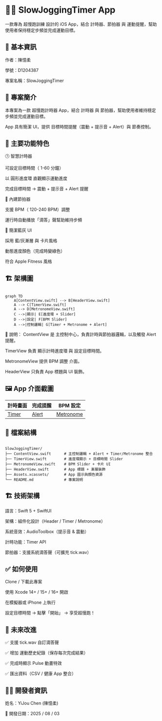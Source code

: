 # 🏃‍♂️ SlowJoggingTimer App
一款專為 超慢跑訓練 設計的 iOS App，結合 計時器、節拍器 與 運動提醒，幫助使用者保持穩定步頻並完成運動目標。

## 📌 基本資訊
作者：陳憶柔

學號：D1204387

專案名稱：SlowJoggingTimer

## 📱 專案簡介

本專案為一款 超慢跑計時器 App，結合 計時器 與 節拍器，幫助使用者維持穩定步頻並完成運動目標。

App 具有簡潔 UI，提供 目標時間提醒（震動 + 提示音 + Alert）與 節奏控制。

## 📱 主要功能特色

🕒 智慧計時器

可設定目標時間（ 1-60 分鐘）

以 圓形進度環 直觀顯示運動進度

完成目標時間 → 震動 + 提示音 + Alert 提醒

🎵 內建節拍器

支援 BPM（ 120-240 BPM）調整

運行時自動播放「滴答」聲幫助維持步頻

🎨 簡潔藍灰 UI

採用 藍/灰漸層 與 卡片風格

動態進度顏色（完成時變綠色）

符合 Apple Fitness 風格

## 🏗 架構圖

```mermaid

graph TD
    A[ContentView.swift] --> B[HeaderView.swift]
    A --> C[TimerView.swift]
    A --> D[MetronomeView.swift]
    C -->|顯示| E[進度環 + Slider]
    D -->|設定| F[BPM Slider]
    A -->|控制邏輯| G[Timer + Metronome + Alert]
```
🔹 說明：
ContentView 是 主控制中心，負責計時與節拍器邏輯，以及觸發 Alert 提醒。

TimerView 負責 顯示計時進度環 與 設定目標時間。

MetronomeView 提供 BPM 調整 介面。

HeaderView 只負責 App 標題與 UI 裝飾。

## 🖼️ App 介面截圖

| **計時畫面** | **完成提醒** | **BPM 設定** |
|--------------|-------------|--------------|
| [Timer](Screenshots/Timer.png) | [Alert](Screenshots/Alert.png) | [Metronome](Screenshots/Metronome.png) |

## 🧩 檔案結構
```plaintext

SlowJoggingTimer/
├── ContentView.swift      # 主控制邏輯 + Alert + Timer/Metronome 整合
├── TimerView.swift        # 進度環顯示 + 目標時間 Slider
├── MetronomeView.swift    # BPM Slider + 卡片 UI
├── HeaderView.swift       # App 標題 + 漸層裝飾
├── Assets.xcassets/       # App 圖示與顏色資源
└── README.md              # 專案說明
```

## 🏗 技術架構

語言：Swift 5 + SwiftUI

架構：組件化設計（Header / Timer / Metronome）

系統音效：AudioToolbox（提示音 & 震動）

計時功能：Timer API

節拍器：支援系統滴答聲（可擴充 tick.wav）

## ✅ 如何使用

Clone / 下載此專案

使用 Xcode 14+ / 15+ / 16+ 開啟

在模擬器或 iPhone 上執行

設定目標時間 → 點擊「開始」 → 享受超慢跑！

## 🔮 未來改進

✅ 支援 tick.wav 自訂滴答聲

✅ 增加 運動歷史紀錄（保存每次完成結果）

✅ 完成時顯示 Pulse 動畫特效

✅ 匯出資料（CSV / 健康 App 整合）

## 👨‍💻 開發者資訊

姓名：YiJou Chen (陳憶柔)

📅 開發日期：2025 / 08 / 03